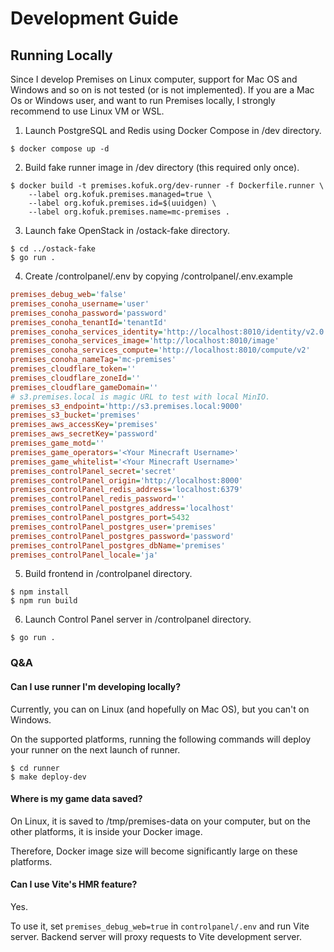 # Development Guide

## Running Locally

Since I develop Premises on Linux computer, support for Mac OS and Windows and so on is not tested (or is not implemented).
If you are a Mac Os or Windows user, and want to run Premises locally, I strongly recommend to use Linux VM or WSL.

1. Launch PostgreSQL and Redis using Docker Compose in /dev directory.
```shell
$ docker compose up -d
```
2. Build fake runner image in /dev directory (this required only once).
```shell
$ docker build -t premises.kofuk.org/dev-runner -f Dockerfile.runner \
    --label org.kofuk.premises.managed=true \
    --label org.kofuk.premises.id=$(uuidgen) \
    --label org.kofuk.premises.name=mc-premises .
```
3. Launch fake OpenStack in /ostack-fake directory.
```shell
$ cd ../ostack-fake
$ go run .
```
4. Create /controlpanel/.env by copying /controlpanel/.env.example
```ini
premises_debug_web='false'
premises_conoha_username='user'
premises_conoha_password='password'
premises_conoha_tenantId='tenantId'
premises_conoha_services_identity='http://localhost:8010/identity/v2.0'
premises_conoha_services_image='http://localhost:8010/image'
premises_conoha_services_compute='http://localhost:8010/compute/v2'
premises_conoha_nameTag='mc-premises'
premises_cloudflare_token=''
premises_cloudflare_zoneId=''
premises_cloudflare_gameDomain=''
# s3.premises.local is magic URL to test with local MinIO.
premises_s3_endpoint='http://s3.premises.local:9000'
premises_s3_bucket='premises'
premises_aws_accessKey='premises'
premises_aws_secretKey='password'
premises_game_motd=''
premises_game_operators='<Your Minecraft Username>'
premises_game_whitelist='<Your Minecraft Username>'
premises_controlPanel_secret='secret'
premises_controlPanel_origin='http://localhost:8000'
premises_controlPanel_redis_address='localhost:6379'
premises_controlPanel_redis_password=''
premises_controlPanel_postgres_address='localhost'
premises_controlPanel_postgres_port=5432
premises_controlPanel_postgres_user='premises'
premises_controlPanel_postgres_password='password'
premises_controlPanel_postgres_dbName='premises'
premises_controlPanel_locale='ja'
```
5. Build frontend in /controlpanel directory.
```shell
$ npm install
$ npm run build
```
6. Launch Control Panel server in /controlpanel directory.
```shell
$ go run .
```

### Q&A

#### Can I use runner I'm developing locally?

Currently, you can on Linux (and hopefully on Mac OS), but you can't on Windows.

On the supported platforms, running the following commands will deploy your runner on the next launch of runner.

```shell
$ cd runner
$ make deploy-dev
```

#### Where is my game data saved?

On Linux, it is saved to /tmp/premises-data on your computer, but on the other platforms, it is inside your Docker image.

Therefore, Docker image size will become significantly large on these platforms.

#### Can I use Vite's HMR feature?

Yes.

To use it, set `premises_debug_web=true` in `controlpanel/.env` and run Vite server.
Backend server will proxy requests to Vite development server.
